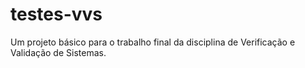 # testes-vvs
Um projeto básico para o trabalho final da disciplina de Verificação e Validação de Sistemas.
